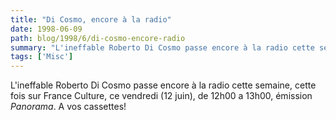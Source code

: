```yaml
---
title: "Di Cosmo, encore à la radio"
date: 1998-06-09
path: blog/1998/6/di-cosmo-encore-radio
summary: "L'ineffable Roberto Di Cosmo passe encore à la radio cette semaine, cette fois sur France Culture, ce vendredi (12 juin), de 12h00 a 13h00, émission Panorama."
tags: ['Misc']
---
```


<P>
L'ineffable Roberto Di Cosmo passe encore à la radio cette semaine,
cette fois sur France Culture, ce vendredi (12 juin), de 12h00 a 13h00,
émission <EM>Panorama</EM>. A vos cassettes!
</P>


